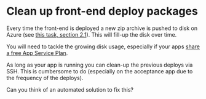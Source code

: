 # Clean up front-end deploy packages

Every time the front-end is deployed a new zip archive is pushed to disk on Azure (see [this task, section 2.1](../../../sprint-1/technical-tasks/2-front-end/1-expanding-the-cicd-pipeline/4-build-a-cd-pipeline.md)). This will fill-up the disk over time.

You will need to tackle the growing disk usage, especially if your apps [share a free App Service Plan](../../../../reference/azure/app-service-plan.md).

As long as your app is running you can clean-up the previous deploys via SSH. This is cumbersome to do (especially on the acceptance app due to the frequency of the deploys).

Can you think of an automated solution to fix this?

